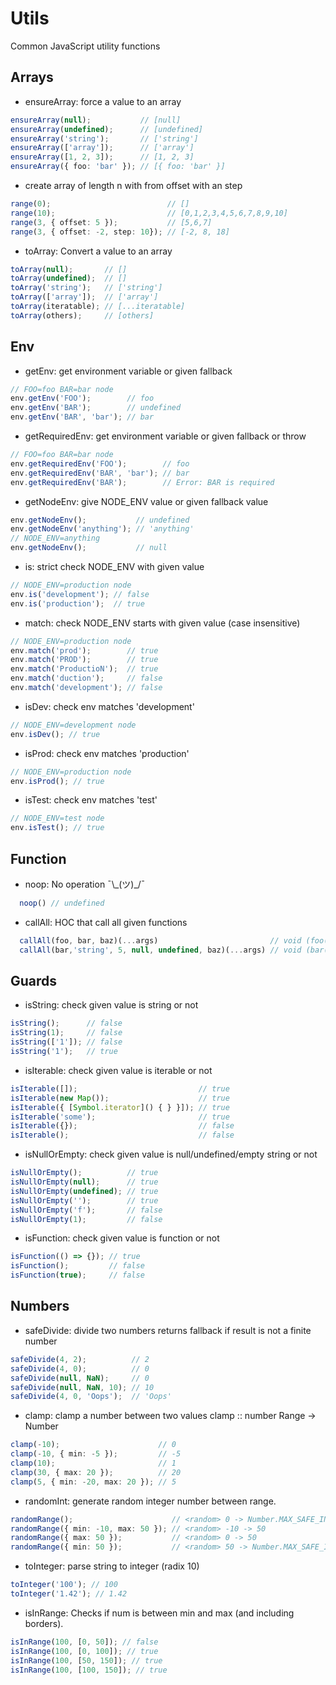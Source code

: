 # Utils

Common JavaScript utility functions

## Arrays

- ensureArray: force a value to an array

```typescript
ensureArray(null);           // [null]
ensureArray(undefined);      // [undefined]
ensureArray('string');       // ['string']
ensureArray(['array']);      // ['array']
ensureArray([1, 2, 3]);      // [1, 2, 3]
ensureArray({ foo: 'bar' }); // [{ foo: 'bar' }]
```

- create array of length n with from offset with an step

```typescript
range(0);                          // []
range(10);                         // [0,1,2,3,4,5,6,7,8,9,10]
range(3, { offset: 5 });           // [5,6,7]
range(3, { offset: -2, step: 10}); // [-2, 8, 18]
```

- toArray: Convert a value to an array

```typescript
toArray(null);       // []
toArray(undefined);  // []
toArray('string');   // ['string']
toArray(['array']);  // ['array']
toArray(iteratable); // [...iteratable]
toArray(others);     // [others]
```

## Env

- getEnv: get environment variable or given fallback

```typescript
// FOO=foo BAR=bar node
env.getEnv('FOO');        // foo
env.getEnv('BAR');        // undefined
env.getEnv('BAR', 'bar'); // bar
```

- getRequiredEnv: get environment variable or given fallback or throw

```typescript
// FOO=foo BAR=bar node
env.getRequiredEnv('FOO');        // foo
env.getRequiredEnv('BAR', 'bar'); // bar
env.getRequiredEnv('BAR');        // Error: BAR is required
```

- getNodeEnv: give NODE_ENV value or given fallback value

```typescript
env.getNodeEnv();           // undefined
env.getNodeEnv('anything'); // 'anything'
// NODE_ENV=anything
env.getNodeEnv();           // null
```

- is: strict check NODE_ENV with given value

```typescript
// NODE_ENV=production node
env.is('development'); // false
env.is('production');  // true
```

- match: check NODE_ENV starts with given value (case insensitive)

```typescript
// NODE_ENV=production node
env.match('prod');        // true
env.match('PROD');        // true
env.match('ProductioN');  // true
env.match('duction');     // false
env.match('development'); // false
```

- isDev: check env matches 'development'

```typescript
// NODE_ENV=development node
env.isDev(); // true
```

- isProd: check env matches 'production'

```typescript
// NODE_ENV=production node
env.isProd(); // true
```

- isTest: check env matches 'test'

```typescript
// NODE_ENV=test node
env.isTest(); // true
```

## Function

- noop: No operation ¯\\\_(ツ)_/¯

```typescript
  noop() // undefined
```

- callAll: HOC that call all given functions

```typescript
  callAll(foo, bar, baz)(...args)                         // void (foo(...args), bar(...args), baz(...args));
  callAll(bar,'string', 5, null, undefined, baz)(...args) // void (bar(...args), baz(...args));
```

## Guards

* isString: check given value is string or not

```typescript
isString();      // false
isString(1);     // false
isString(['1']); // false
isString('1');   // true
```

* isIterable: check given value is iterable or not

```typescript
isIterable([]);                           // true
isIterable(new Map());                    // true
isIterable({ [Symbol.iterator]() { } }]); // true
isIterable('some');                       // true
isIterable({});                           // false
isIterable();                             // false
```

* isNullOrEmpty: check given value is null/undefined/empty string or not

```typescript
isNullOrEmpty();          // true
isNullOrEmpty(null);      // true
isNullOrEmpty(undefined); // true
isNullOrEmpty('');        // true
isNullOrEmpty('f');       // false
isNullOrEmpty(1);         // false
```

* isFunction: check given value is function or not

```typescript
isFunction(() => {}); // true
isFunction();         // false
isFunction(true);     // false
```

## Numbers

- safeDivide: divide two numbers returns fallback if result is not a finite number


```typescript
safeDivide(4, 2);          // 2
safeDivide(4, 0);          // 0
safeDivide(null, NaN);     // 0
safeDivide(null, NaN, 10); // 10
safeDivide(4, 0, 'Oops');  // 'Oops'
```

- clamp: clamp a number between two values
clamp :: number Range -> Number

```typescript
clamp(-10);                      // 0
clamp(-10, { min: -5 });         // -5
clamp(10);                       // 1
clamp(30, { max: 20 });          // 20
clamp(5, { min: -20, max: 20 }); // 5
```

- randomInt: generate random integer number between range.

```typescript
randomRange();                      // <random> 0 -> Number.MAX_SAFE_INTEGER
randomRange({ min: -10, max: 50 }); // <random> -10 -> 50
randomRange({ max: 50 });           // <random> 0 -> 50
randomRange({ min: 50 });           // <random> 50 -> Number.MAX_SAFE_INTEGER
```

- toInteger: parse string to integer (radix 10)

```typescript
toInteger('100'); // 100
toInteger('1.42'); // 1.42
```

- isInRange: Checks if num is between min and max (and including borders).

```typescript
isInRange(100, [0, 50]); // false
isInRange(100, [0, 100]); // true
isInRange(100, [50, 150]); // true
isInRange(100, [100, 150]); // true
```
